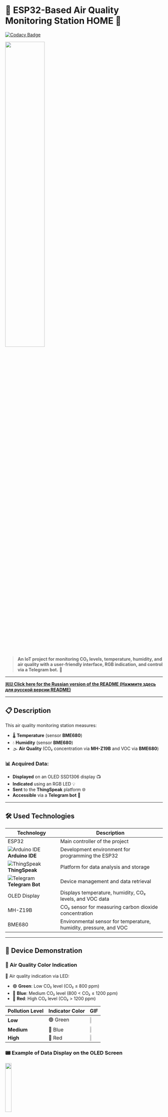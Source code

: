 # 🌿 ESP32-Based Air Quality Monitoring Station HOME 🌿

[![Codacy Badge](https://api.codacy.com/project/badge/Grade/f300c2f36eb94763bba094d57e5c5512)](https://app.codacy.com/gh/CyberScoper/ESP32-AirQuality-Station-Home?utm_source=github.com&utm_medium=referral&utm_content=CyberScoper/ESP32-AirQuality-Station-Home&utm_campaign=Badge_Grade)

<img src="https://github.com/user-attachments/assets/b73504b6-6a63-4535-9e27-ee8864384fa2" width="50%">


> **An IoT project for monitoring CO₂ levels, temperature, humidity, and air quality with a user-friendly interface, RGB indication, and control via a Telegram bot.** 🎉

---

**[🇷🇺 Click here for the Russian version of the README (Нажмите здесь для русской версии README)](readmeru.md)**

---

## 📋 Description

This air quality monitoring station measures:

- 🌡️ **Temperature** (sensor **BME680**)
- 💧 **Humidity** (sensor **BME680**)
- 🌫️ **Air Quality** (CO₂ concentration via **MH-Z19B** and VOC via **BME680**)

### 📊 Acquired Data:

- **Displayed** on an OLED SSD1306 display 📺
- **Indicated** using an RGB LED 💡
- **Sent** to the **ThingSpeak** platform 🌐
- **Accessible** via a **Telegram bot** 🤖

---

## 🛠 Used Technologies

| Technology            | Description                                                      |
|-----------------------|------------------------------------------------------------------|
| ESP32                 | Main controller of the project                                   |
| ![Arduino IDE](https://img.icons8.com/color/48/000000/arduino.png) **Arduino IDE** | Development environment for programming the ESP32      |
| ![ThingSpeak](https://img.icons8.com/color/48/000000/api.png) **ThingSpeak** | Platform for data analysis and storage                 |
| ![Telegram](https://img.icons8.com/color/48/000000/telegram-app.png) **Telegram Bot** | Device management and data retrieval                  |
| OLED Display          | Displays temperature, humidity, CO₂ levels, and VOC data         |
| MH-Z19B               | CO₂ sensor for measuring carbon dioxide concentration             |
| BME680                | Environmental sensor for temperature, humidity, pressure, and VOC |

---

## 🎥 Device Demonstration

### 🚦 Air Quality Color Indication

🌈 Air quality indication via LED:

- 🟢 **Green**: Low CO₂ level (CO₂ ≤ 800 ppm)
- 🔵 **Blue**: Medium CO₂ level (800 < CO₂ ≤ 1200 ppm)
- 🔴 **Red**: High CO₂ level (CO₂ > 1200 ppm)

| Pollution Level | Indicator Color  | GIF                                                                 |
|-----------------|------------------|---------------------------------------------------------------------|
| **Low**         | 🟢 Green         | <img src="https://github.com/user-attachments/assets/5db60e05-f30b-453e-adcc-25c48f4fce59" width="33%"> |
| **Medium**      | 🔵 Blue          | <img src="https://github.com/user-attachments/assets/6d33839c-0082-4a2e-b6f4-b180ba2322fd" width="33%"> |
| **High**        | 🔴 Red           | <img src="https://github.com/user-attachments/assets/316a3ae8-afe6-4889-a398-91eec88e01a7" width="33%"> |

### 📟 Example of Data Display on the OLED Screen

<img src="https://github.com/user-attachments/assets/faeafdb1-6e40-489e-a47f-1c8100d05fae" width="20%">

---

## ⚙️ Components

- 🪣 **ESP32 DevKit**
- 🔴 **MH-Z19B** CO₂ sensor
- 🌡️ **BME680** temperature, humidity, pressure, and VOC sensor
- 📺 **OLED SSD1306 display**
- 💡 **RGB LED**
- 🔗 Resistors, wires, and other components

---

## 🚀 Installation and Setup

### 1. Hardware Preparation

Assemble the circuit according to the provided schematics. Ensure all connections are secure.

### 2. Software Preparation

- Clone the repository:

  ```bash
  git clone https://github.com/CyberScoper/ESP32-AirQuality-Station-Home.git
  ```

- Install **Arduino IDE** and the necessary libraries (see below).

### 3. Configuration Setup

#### Installing Libraries

Ensure the following libraries are installed in the Arduino IDE:

- `WiFi.h`  
- `Wire.h`  
- `Adafruit GFX Library`  
- `Adafruit SSD1306`  
- `Adafruit BME680 Library`  
- `MHZ19`  
- `HTTPClient`  
- `UniversalTelegramBot`  
- `ArduinoJson`  
- `Preferences`

You can install these libraries via the Arduino Library Manager (`Sketch` -> `Include Library` -> `Manage Libraries...`).

#### Configuring `config.h`

Create a file named **`config.h`** in your project directory with the following content:

```cpp
#ifndef CONFIG_H
#define CONFIG_H

// Конфигурация Wi-Fi
#define WIFI_SSID "your_wifi_ssid"          // Замените на ваш SSID Wi-Fi
#define WIFI_PASSWORD "your_wifi_password"  // Замените на ваш пароль Wi-Fi

// Конфигурация ThingSpeak
#define THINGSPEAK_API_KEY "your_api_key"   // Замените на ваш API ключ ThingSpeak

// Конфигурация Telegram-бота
#define TELEGRAM_TOKEN "your_bot_token"     // Замените на токен вашего Telegram-бота
#define TELEGRAM_CHAT_ID "your_chat_id"     // Замените на ваш Telegram chat ID

// Пороги CO₂ для индикации RGB-светодиода
#define CO2_LOW_THRESHOLD 800              // Зеленый: CO₂ ≤ 800 ppm
#define CO2_MEDIUM_THRESHOLD 1200          // Синий: 800 < CO₂ ≤ 1200 ppm

#endif
```

### 4. Uploading the Sketch

1. **Откройте Arduino IDE** и загрузите файл `main.ino`.
2. **Выберите правильную плату и COM-порт:**
   - `Инструменты` > `Плата` > выберите вашу модель ESP32 (например, **"ESP32 Dev Module"**).
   - `Инструменты` > `Порт` > выберите соответствующий COM-порт.
3. **Загрузите скетч** на устройство, нажав кнопку **"Загрузить"** (стрелка вправо).

---

## 📱 Telegram Bot Commands

| Команда                        | Описание                                                                 |
|--------------------------------|-------------------------------------------------------------------------|
| `/start`                       | Приветственное сообщение и помощь                                       |
| `/status`                      | Получение текущих данных с устройства                                   |
| `/setapikey <api_key>`         | Установка нового API ключа для ThingSpeak                               |
| `/setinterval <секунды>`       | Установка интервала отправки данных (минимум 300 секунд)                |
| `/setthreshold <низкий> <средний>` | Установка пороговых значений CO₂                                |
| `/getsettings`                 | Просмотр текущих настроек                                               |
| `/toggledebug`                 | Включение/выключение отладочной информации на OLED-дисплее              |

---

## 📸 Device Photos

<img src="https://github.com/user-attachments/assets/1c6346f7-507c-4254-9419-6f46fdc3cfb8" width="40%">

---

## 📈 Data Visualization on ThingSpeak

All data collected by the ESP32 Air Quality Monitoring Station is sent to **ThingSpeak**, a cloud-based platform for IoT data visualization and analysis.

### 🌟 Live Dashboard Example

Explore a real-time example of air quality data visualization on ThingSpeak:  
**[ThingSpeak Channel - Air Quality Monitor](https://thingspeak.mathworks.com/channels/971678)**

### 📊 Charts Available:

- 🌡️ **Temperature**: Visualize ambient temperature from **BME680** sensor.
- 💧 **Humidity**: Monitor real-time humidity levels measured by the **BME680** sensor.
- 💨 **CO₂ Concentration**: Track CO₂ levels with data from **MH-Z19B**.
- 🌫️ **VOC**: Monitor Volatile Organic Compounds with **BME680**.

---

### 🔗 How to Access

1. Open the **[ThingSpeak Channel](https://thingspeak.mathworks.com/channels/971678)**.
2. Use the **charts** to view real-time air quality data updated every 5 minutes.
3. Analyze trends, download datasets, or integrate the data into your own applications using ThingSpeak's API.

---

## 📄 License

This project is licensed under the **MIT** License. See [LICENSE](LICENSE) for details.

---

## 🎯 Useful Links

- 📕 [ESP32 Documentation](https://www.espressif.com/en/products/socs/esp32/resources)
- 🌐 [ThingSpeak API](https://thingspeak.com)
- 🤖 [Creating a Telegram Bot](https://core.telegram.org/bots)

---

# 🇷🇺 Русская версия README

You can find the Russian version of this README [here](readmeru.md).

---
